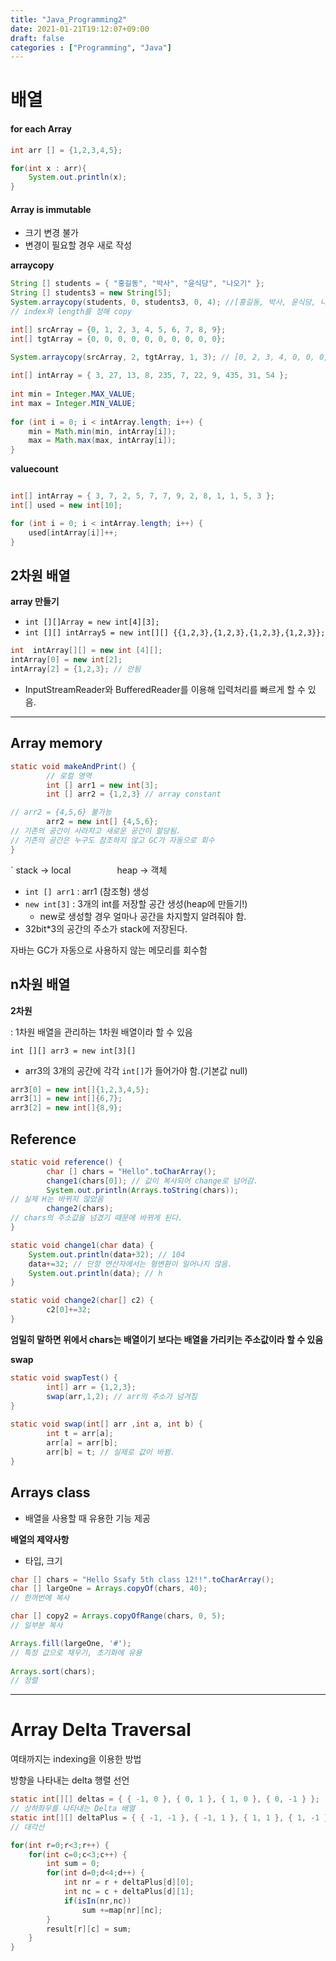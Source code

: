 ```yaml
---
title: "Java_Programming2"
date: 2021-01-21T19:12:07+09:00
draft: false
categories : ["Programming", "Java"]
---
```


# 배열

#### for each Array

```java
int arr [] = {1,2,3,4,5};

for(int x : arr){
    System.out.println(x);
}
```

#### Array is immutable

- 크기 변경 불가
- 변경이 필요할 경우 새로 작성

**arraycopy**

```java
String [] students = { "홍길동", "박사", "윤식당", "나오기" };
String [] students3 = new String[5];
System.arraycopy(students, 0, students3, 0, 4); //[홍길동, 박사, 윤식당, 나오기, null]
// index와 length를 정해 copy
```

```java
int[] srcArray = {0, 1, 2, 3, 4, 5, 6, 7, 8, 9};
int[] tgtArray = {0, 0, 0, 0, 0, 0, 0, 0, 0, 0};
		
System.arraycopy(srcArray, 2, tgtArray, 1, 3); // [0, 2, 3, 4, 0, 0, 0, 0, 0, 0]
```


```java
int[] intArray = { 3, 27, 13, 8, 235, 7, 22, 9, 435, 31, 54 };
			
int min = Integer.MAX_VALUE;
int max = Integer.MIN_VALUE;
			
for (int i = 0; i < intArray.length; i++) {
	min = Math.min(min, intArray[i]);
	max = Math.max(max, intArray[i]);
}
```

**valuecount**

```java

int[] intArray = { 3, 7, 2, 5, 7, 7, 9, 2, 8, 1, 1, 5, 3 };
int[] used = new int[10];

for (int i = 0; i < intArray.length; i++) {
	used[intArray[i]]++;
}

```


## 2차원 배열

**array 만들기**

- `int [][]Array = new int[4][3];`
- `int [][] intArray5 = new int[][] {{1,2,3},{1,2,3},{1,2,3},{1,2,3}};`

```java
int  intArray[][] = new int [4][];
intArray[0] = new int[2];
intArray[2] = {1,2,3}; // 안됨
```

- InputStreamReader와 BufferedReader를 이용해 입력처리를 빠르게 할 수 있음.


---

## Array memory

```java
static void makeAndPrint() {
		// 로컬 영역
		int [] arr1 = new int[3];
		int [] arr2 = {1,2,3} // array constant

// arr2 = {4,5,6} 불가능
		arr2 = new int[] {4,5,6};
// 기존의 공간이 사라지고 새로운 공간이 할당됨.
// 기존의 공간은 누구도 참조하지 않고 GC가 자동으로 회수
}
```

` stack → local　　　　　 heap → 객체

- `int [] arr1` : arr1 (참조형) 생성
- `new int[3]` : 3개의 int를 저장할 공간 생성(heap에 만들기!)
    - new로 생성할 경우 얼마나 공간을 차지할지 알려줘야 함.
- 32bit*3의 공간의 주소가 stack에 저장된다.

자바는 GC가 자동으로 사용하지 않는 메모리를 회수함


## n차원 배열

**2차원** 

: 1차원 배열을 관리하는 1차원 배열이라 할 수 있음

`int [][] arr3 = new int[3][]`

- arr3의 3개의 공간에 각각 `int[]`가 들어가야 함.(기본값 null)

```java
arr3[0] = new int[]{1,2,3,4,5};
arr3[1] = new int[]{6,7};
arr3[2] = new int[]{8,9};
```

## Reference

```java
static void reference() {
		char [] chars = "Hello".toCharArray();
		change1(chars[0]); // 값이 복사되어 change로 넘어감.
		System.out.println(Arrays.toString(chars)); 
// 실제 H는 바뀌지 않았음
		change2(chars);
// chars의 주소값을 넘겼기 때문에 바뀌게 된다.
}

static void change1(char data) {
	System.out.println(data+32); // 104
	data+=32; // 단항 연산자에서는 형변환이 일어나지 않음.
	System.out.println(data); // h
}

static void change2(char[] c2) {
		c2[0]+=32;
}
```

**엄밀히 말하면 위에서 chars는 배열이기 보다는 배열을 가리키는 주소값이라 할 수 있음**

**swap**

```java
static void swapTest() {
		int[] arr = {1,2,3};
		swap(arr,1,2); // arr의 주소가 넘겨짐
}
	
static void swap(int[] arr ,int a, int b) {
		int t = arr[a];
		arr[a] = arr[b];
		arr[b] = t; // 실제로 값이 바뀜.
}
```



## Arrays class

- 배열을 사용할 때 유용한 기능 제공

**배열의 제약사항**

- 타입, 크기

```java
char [] chars = "Hello Ssafy 5th class 12!!".toCharArray();
char [] largeOne = Arrays.copyOf(chars, 40);
// 한꺼번에 복사

char [] copy2 = Arrays.copyOfRange(chars, 0, 5);
// 일부분 복사

Arrays.fill(largeOne, '#');
// 특정 값으로 채우기, 초기화에 유용
		
Arrays.sort(chars);
// 정렬
```

---

# Array Delta Traversal

여태까지는 indexing을 이용한 방법

방향을 나타내는 delta 행렬 선언

```java
static int[][] deltas = { { -1, 0 }, { 0, 1 }, { 1, 0 }, { 0, -1 } };
// 상하좌우를 나타내는 Delta 배열
static int[][] deltaPlus = { { -1, -1 }, { -1, 1 }, { 1, 1 }, { 1, -1 } };
// 대각선
```


```java
for(int r=0;r<3;r++) {
	for(int c=0;c<3;c++) {
		int sum = 0;
		for(int d=0;d<4;d++) {
			int nr = r + deltaPlus[d][0];
			int nc = c + deltaPlus[d][1];
			if(isIn(nr,nc))
				sum +=map[nr][nc];
		}
		result[r][c] = sum;
	}
}
```